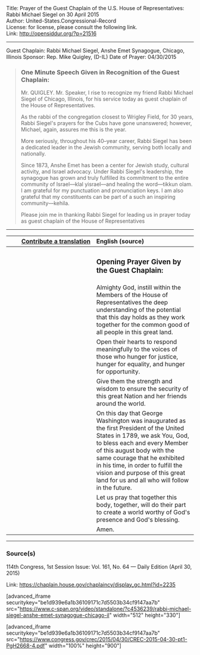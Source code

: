 <html>
<head></head>
<body>
Title: Prayer of the Guest Chaplain of the U.S. House of Representatives: Rabbi Michael Siegel on 30 April 2015<br />
Author: United-States.Congressional-Record<br />
License: for license, please consult the following link.<br />
Link: <a href="http://opensiddur.org/?p=21516">http://opensiddur.org/?p=21516</a>
<p />
<hr />

Guest Chaplain: Rabbi Michael Siegel, Anshe Emet Synagogue, Chicago, Illinois
Sponsor: Rep. Mike Quigley, (D-IL)
Date of Prayer: 04/30/2015

<blockquote>
<h3>One Minute Speech Given in Recognition of the Guest Chaplain:</h3>
Mr. QUIGLEY. Mr. Speaker, I rise to recognize my friend Rabbi Michael Siegel of Chicago, Illinois, for his service today as guest chaplain of the House of Representatives.

As the rabbi of the congregation closest to Wrigley Field, for 30 years, Rabbi Siegel's prayers for the Cubs have gone unanswered; however, Michael, again, assures me this is the year.

More seriously, throughout his 40–year career, Rabbi Siegel has been a dedicated leader in the Jewish community, serving both locally and nationally.

Since 1873, Anshe Emet has been a center for Jewish study, cultural activity, and Israel advocacy. Under Rabbi Siegel's leadership, the synagogue has grown and truly fulfilled its commitment to the entire community of Israel––klal yisrael––and healing the word––tikkun olam. I am grateful for my punctuation and pronunciation keys. I am also grateful that my constituents can be part of a such an inspiring community––kehila.

Please join me in thanking Rabbi Siegel for leading us in prayer today as guest chaplain of the House of Representatives
</blockquote>

<hr />

<table style="margin-left: auto;margin-right: auto;" class="draggable">
<thead><tr><th id="x" style="text-align: right;"><a href="/contributing/upload/">Contribute a translation</a></th><th style="text-align: left;">English (source)</th></tr></thead>
<tbody>
<tr><td style="vertical-align:top;" width="46%">
<div class="liturgy"><span lang="he">

</span></div></td>
 
<td style="vertical-align:top;" width="53%">
<div class="english">
<h3>Opening Prayer Given by the Guest Chaplain:</h3>
</div></td></tr>


<tr><td style="vertical-align:top;" width="46%">
<div class="liturgy"><span lang="he">

</span></div></td>
 
<td style="vertical-align:top;" width="53%">
<div class="english">
Almighty God, 
instill within the Members of the House of Representatives 
the deep understanding of the potential that this day holds 
as they work together 
for the common good 
of all people 
in this great land.
</div></td></tr>


<tr><td style="vertical-align:top;" width="46%">
<div class="liturgy"><span lang="he">

</span></div></td>
 
<td style="vertical-align:top;" width="53%">
<div class="english">
Open their hearts 
to respond meaningfully 
to the voices of those 
who hunger for justice, 
hunger for equality, 
and hunger for opportunity.
</div></td></tr>


<tr><td style="vertical-align:top;" width="46%">
<div class="liturgy"><span lang="he">

</span></div></td>
 
<td style="vertical-align:top;" width="53%">
<div class="english">
Give them the strength and wisdom 
to ensure the security of this great Nation 
and her friends around the world.
</div></td></tr>


<tr><td style="vertical-align:top;" width="46%">
<div class="liturgy"><span lang="he">

</span></div></td>
 
<td style="vertical-align:top;" width="53%">
<div class="english">
On this day that George Washington was inaugurated 
as the first President of the United States in 1789, 
we ask You, God, 
to bless each and every Member of this august body 
with the same courage that he exhibited in his time, 
in order to fulfill the vision and purpose of this great land 
for us and all who will follow in the future.
</div></td></tr>


<tr><td style="vertical-align:top;" width="46%">
<div class="liturgy"><span lang="he">

</span></div></td>
 
<td style="vertical-align:top;" width="53%">
<div class="english">
Let us pray that together this body, together, 
will do their part to create a world 
worthy of God's presence 
and God's blessing.
</div></td></tr>


<tr><td style="vertical-align:top;" width="46%">
<div class="liturgy"><span lang="he">

</span></div></td>
 
<td style="vertical-align:top;" width="53%">
<div class="english">
Amen.
</div></td></tr>
</tbody></table>

<hr />

<h3>Source(s)</h3>

114th Congress, 1st Session
Issue: Vol. 161, No. 64 — Daily Edition (April 30, 2015)

Link: <a href="https://chaplain.house.gov/chaplaincy/display_gc.html?id=2235">https://chaplain.house.gov/chaplaincy/display_gc.html?id=2235</a>

[advanced_iframe securitykey="be1d939e6a1b36109171c7d5503b34cf9147aa7b" src="https://www.c-span.org/video/standalone/?c4536239/rabbi-michael-siegel-anshe-emet-synagogue-chicago-il" width="512" height="330"]

[advanced_iframe securitykey="be1d939e6a1b36109171c7d5503b34cf9147aa7b" src="https://www.congress.gov/crec/2015/04/30/CREC-2015-04-30-pt1-PgH2668-4.pdf" width="100%" height="900"]
</body>
</html>